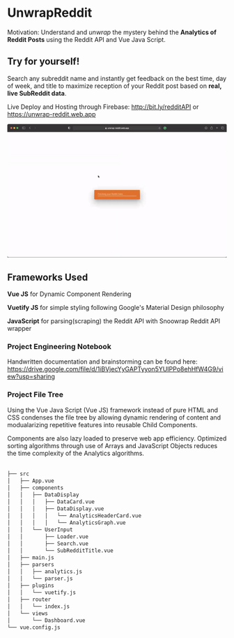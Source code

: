 # UnwrapReddit
Motivation: Understand and _unwrap_ the mystery behind the **Analytics of Reddit Posts** using the Reddit API and Vue Java Script.

## Try for yourself! 
Search any subreddit name and instantly get feedback on the best time, day of week, and title to maximize reception of your Reddit post based on **real, live SubReddit data**.

Live Deploy and Hosting through Firebase: http://bit.ly/redditAPI or https://unwrap-reddit.web.app

![Live Gif](https://github.com/Ky-Ng/UnwrapReddit/blob/main/unwrap-reddit/RedditAPI.gif)

## Frameworks Used
**Vue JS** for Dynamic Component Rendering

**Vuetify JS** for simple styling following Google's Material Design philosophy

**JavaScript** for parsing(scraping) the Reddit API with Snoowrap Reddit API wrapper

### Project Engineering Notebook
Handwritten documentation and brainstorming can be found here: https://drive.google.com/file/d/1iBVjecYyGAPTyyon5YUIPPo8ehHfW4G9/view?usp=sharing

### Project File Tree
Using the Vue Java Script (Vue JS) framework instead of pure HTML and CSS condenses the file tree by allowing dynamic rendering of content and modualarizing repetitive features into reusable Child Components.

Components are also lazy loaded to preserve web app efficiency. Optimized sorting algorithms through use of Arrays and JavaScript Objects reduces the time complexity of the Analytics algorithms.
```

├── src
│   ├── App.vue
│   ├── components
│   │   ├── DataDisplay
│   │   │   ├── DataCard.vue
│   │   │   ├── DataDisplay.vue
│   │   │   │   └── AnalyticsHeaderCard.vue
│   │   │   │   └── AnalyticsGraph.vue
│   │   └── UserInput
│   │       ├── Loader.vue
│   │       ├── Search.vue
│   │       └── SubRedditTitle.vue
│   ├── main.js
│   ├── parsers
│   │   ├── analytics.js
│   │   └── parser.js
│   ├── plugins
│   │   └── vuetify.js
│   ├── router
│   │   └── index.js
│   └── views
│       └── Dashboard.vue
└── vue.config.js
```

